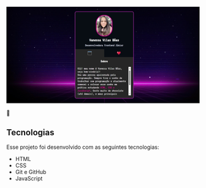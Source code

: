 ![Exemplo de Imagem](https://github.com/Vanvilas/mini-portfolio-mapadev/blob/main/screenshots-miniportfolio.jpeg)

🚀<h2>Tecnologias</h2>

Esse projeto foi desenvolvido com as seguintes tecnologias:

- HTML
- CSS
- Git e GitHub
- JavaScript
